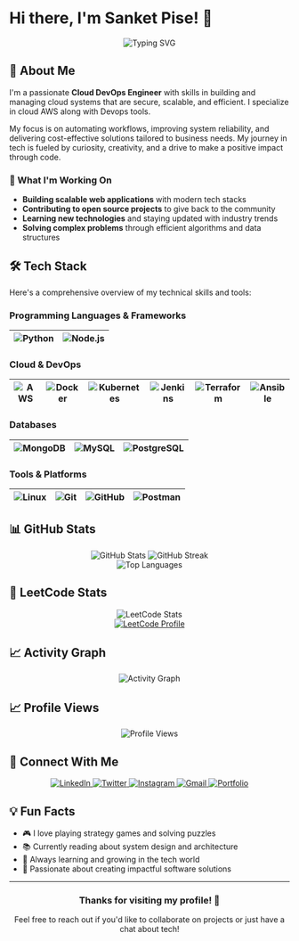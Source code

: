 
# Hi there, I'm Sanket Pise! 👋

<div align="center">
  <img src="https://readme-typing-svg.herokuapp.com?font=Fira+Code&weight=500&size=28&pause=1000&color=00FF00&center=true&vCenter=true&width=500&lines=Cloud+DevOps+Engineer;Automation+Expert;CI%2FCD+Pipeline+Builder;Cloud+Infrastructure+Enthusiast;Always+Learning+New+Tech" alt="Typing SVG"/>
</div>


## 🚀 About Me

I'm a passionate **Cloud DevOps Engineer** with skills in building and managing cloud systems that are secure, scalable, and efficient. I specialize in cloud AWS along with Devops tools.

My focus is on automating workflows, improving system reliability, and delivering cost-effective solutions tailored to business needs.  My journey in tech is fueled by curiosity, creativity, and a drive to make a positive impact through code.

### 🎯 What I'm Working On
- **Building scalable web applications** with modern tech stacks
- **Contributing to open source projects** to give back to the community
- **Learning new technologies** and staying updated with industry trends
- **Solving complex problems** through efficient algorithms and data structures

## 🛠️ Tech Stack

Here's a comprehensive overview of my technical skills and tools:

### Programming Languages & Frameworks
| ![Python](https://img.shields.io/badge/Python-FFD43B?style=for-the-badge&logo=python&logoColor=blue) | ![Node.js](https://img.shields.io/badge/Node.js-339933?style=for-the-badge&logo=nodedotjs&logoColor=white) |
|---|---|

### Cloud & DevOps
| ![AWS](https://img.shields.io/badge/AWS-FF9900?style=for-the-badge&logo=amazonaws&logoColor=white) | ![Docker](https://img.shields.io/badge/Docker-2CA5E0?style=for-the-badge&logo=docker&logoColor=white) | ![Kubernetes](https://img.shields.io/badge/Kubernetes-326CE5?style=for-the-badge&logo=kubernetes&logoColor=white) | ![Jenkins](https://img.shields.io/badge/Jenkins-D24939?style=for-the-badge&logo=jenkins&logoColor=white) | ![Terraform](https://img.shields.io/badge/Terraform-7B42BC?style=for-the-badge&logo=terraform&logoColor=white) | ![Ansible](https://img.shields.io/badge/Ansible-EE0000?style=for-the-badge&logo=ansible&logoColor=white) |
|---|---|---|---|---|---|

### Databases
| ![MongoDB](https://img.shields.io/badge/MongoDB-4EA94B?style=for-the-badge&logo=mongodb&logoColor=white) | ![MySQL](https://img.shields.io/badge/MySQL-00000F?style=for-the-badge&logo=mysql&logoColor=white) | ![PostgreSQL](https://img.shields.io/badge/PostgreSQL-316192?style=for-the-badge&logo=postgresql&logoColor=white) |
|---|---|---|

### Tools & Platforms
| ![Linux](https://img.shields.io/badge/Linux-FCC624?style=for-the-badge&logo=linux&logoColor=black) | ![Git](https://img.shields.io/badge/GIT-E44C30?style=for-the-badge&logo=git&logoColor=white) | ![GitHub](https://img.shields.io/badge/GitHub-100000?style=for-the-badge&logo=github&logoColor=white) | ![Postman](https://img.shields.io/badge/Postman-FF6C37?style=for-the-badge&logo=postman&logoColor=white) |
|---|---|---|---|

## 📊 GitHub Stats

<div align="center">
  <img src="https://github-readme-stats.vercel.app/api?username=sanketpatil461&show_icons=true&theme=radical" alt="GitHub Stats" />
  <img src="https://github-readme-streak-stats.herokuapp.com/?user=sanketpatil461&theme=radical" alt="GitHub Streak" />
</div>

<div align="center">
  <img src="https://github-readme-stats.vercel.app/api/top-langs/?username=sanketpatil461&layout=compact&theme=radical" alt="Top Languages" />
</div>

## 🧮 LeetCode Stats

<div align="center">
  <img src="https://leetcard.jacoblin.cool/sanketpatil461?theme=dark&font=Baloo%202&ext=contest" alt="LeetCode Stats" />
</div>

<div align="center">
  <a href="https://leetcode.com/sanketpatil461/" target="_blank">
    <img src="https://img.shields.io/badge/LeetCode-000000?style=for-the-badge&logo=leetcode&logoColor=white" alt="LeetCode Profile" />
  </a>
</div>


## 📈 Activity Graph
<div align="center">
  <img src="https://github-readme-activity-graph.vercel.app/graph?username=sanketpatil461&theme=tokyo-night&hide_border=true" alt="Activity Graph">
</div>

## 📈 Profile Views

<div align="center">
  <img src="https://komarev.com/ghpvc/?username=sanketpatil461&style=flat-square&color=blue" alt="Profile Views" />
</div>

## 🔗 Connect With Me

<div align="center">
  <a href="https://linkedin.com/in/sanket-pise-86459318a" target="_blank">
    <img src="https://img.shields.io/badge/LinkedIn-0077B5?style=for-the-badge&logo=linkedin&logoColor=white" alt="LinkedIn" />
  </a>
  <a href="https://twitter.com/sanket pise" target="_blank">
    <img src="https://img.shields.io/badge/Twitter-1DA1F2?style=for-the-badge&logo=twitter&logoColor=white" alt="Twitter" />
  </a>
  <a href="https://instagram.com/mrsanket__sp" target="_blank">
    <img src="https://img.shields.io/badge/Instagram-E4405F?style=for-the-badge&logo=instagram&logoColor=white" alt="Instagram" />
  </a>
  <a href="mailto:sanketpise47@gmail.com">
    <img src="https://img.shields.io/badge/Gmail-D14836?style=for-the-badge&logo=gmail&logoColor=white" alt="Gmail" />
  </a>
  <a href="https://sanketpatil461.dev" target="_blank">
    <img src="https://img.shields.io/badge/Portfolio-FF5722?style=for-the-badge&logo=todoist&logoColor=white" alt="Portfolio" />
  </a>
</div>


## 💡 Fun Facts

- 🎮 I love playing strategy games and solving puzzles
- 📚 Currently reading about system design and architecture
- 🌱 Always learning and growing in the tech world
- 🚀 Passionate about creating impactful software solutions

---


<div align="center">
  <h3>Thanks for visiting my profile! 👋</h3>
  <p>Feel free to reach out if you'd like to collaborate on projects or just have a chat about tech!</p>

</div> 






